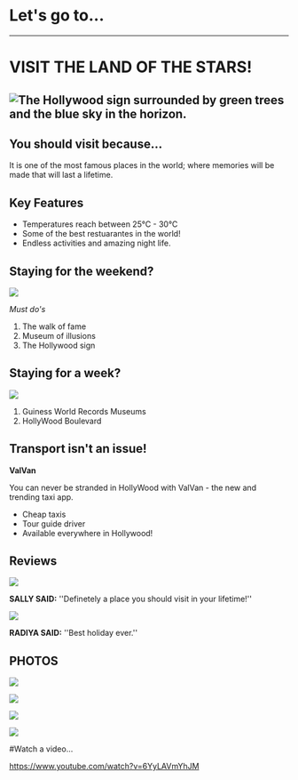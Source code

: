 # Let's go to...

---
# VISIT THE LAND OF THE STARS!

![The Hollywood sign surrounded by green trees and the blue sky in the horizon.](https://wallpapercave.com/wp/ZuHwmm7.jpg)
---

## You should visit because...

It is one of the most famous places in the world; where memories will be made that will last a lifetime.

## Key Features

- Temperatures reach between 25°C - 30°C
- Some of the best restuarantes in the world!
- Endless activities and amazing night life.

## Staying for the weekend?

![](https://moneydotcomvip.files.wordpress.com/2016/02/160211_em_themeparks.jpg)

*Must do's*

1. The walk of fame
2. Museum of illusions
3. The Hollywood sign

## Staying for a week?
![](https://www.guinnessmuseumhollywood.com/images/home_image_03.jpg)

1. Guiness World Records Museums
2. HollyWood Boulevard

## Transport isn't an issue!

**ValVan**

You can never be stranded in HollyWood with ValVan - the new and trending taxi app.

- Cheap taxis
- Tour guide driver
- Available everywhere in Hollywood!

## Reviews 

![](https://www.joancanto.com/wp-content/uploads/2017/04/H10B0527.jpg)

**SALLY SAID:** ''Definetely a place you should visit in your lifetime!''

![](https://createyoursuccess.files.wordpress.com/2012/05/grp_people_smile.jpg)

**RADIYA SAID:** ''Best holiday ever.''

## PHOTOS 

![](https://upload.wikimedia.org/wikipedia/commons/0/00/Universal_Studios_Hollywood_main_entrance_after_hours_3.JPG)

![](https://objetivocastillalamancha.es/sites/default/files/NOTICIAS/juanantonio/IMAGENES/208wfwj.jpg)

![](https://xw5rimqk8r-flywheel.netdna-ssl.com/wp-content/uploads/2018/11/starsandterrazo046cp.jpg)

![](https://es.discoverlosangeles.com/sites/default/files/media/Activities/Shopping/Shopping%20Malls%20%26%20Marketplaces/hollywood%20boulevard.JPG)


#Watch a video...

https://www.youtube.com/watch?v=6YyLAVmYhJM